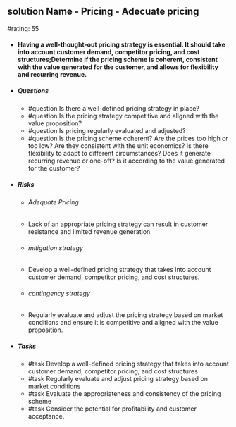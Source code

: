 ## solution Name - Pricing - Adecuate pricing
#rating: 55
- #### Having a well-thought-out pricing strategy is essential. It should take into account customer demand, competitor pricing, and cost structures;Determine if the pricing scheme is coherent, consistent with the value generated for the customer, and allows for flexibility and recurring revenue.
- ##### Questions
  - #question Is there a well-defined pricing strategy in place?
  - #question Is the pricing strategy competitive and aligned with the value proposition?
  - #question Is pricing regularly evaluated and adjusted?
  - #question Is the pricing scheme coherent? Are the prices too high or too low? Are they consistent with the unit economics? Is there flexibility to adapt to different circumstances? Does it generate recurring revenue or one-off? Is it according to the value generated for the customer?
- ##### Risks

  - ###### Adequate Pricing
  - Lack of an appropriate pricing strategy can result in customer resistance and limited revenue generation.
  - ###### mitigation strategy
  - Develop a well-defined pricing strategy that takes into account customer demand, competitor pricing, and cost structures.
  - ###### contingency strategy
  - Regularly evaluate and adjust the pricing strategy based on market conditions and ensure it is competitive and aligned with the value proposition.
- ##### Tasks
  - #task Develop a well-defined pricing strategy that takes into account customer demand, competitor pricing, and cost structures
  - #task  Regularly evaluate and adjust pricing strategy based on market conditions
  - #task Evaluate the appropriateness and consistency of the pricing scheme
  - #task  Consider the potential for profitability and customer acceptance.


